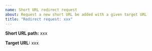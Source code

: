 ```yaml
---
name: Short URL redirect request
about: Request a new short URL be added with a given target URL
title: "Redirect request: xxx"
---
```


<!--
Please provide the required short URL path and target URL for the requested short URL redirect.

Please do not modify the template beyond replacing `xxx` with the required information.
If the template is modified, the workflow logic will simply ignore the created issue.

Please replace the `xxx` in the title with the short URL path,
 this should match the short URL path provided in the issue body below.
-->

<!-- Provide the short URL path, e.g. /a/b -->
**Short URL path:** xxx

<!-- Provide the target URL, e.g. https://example.com -->
**Target URL:** xxx
